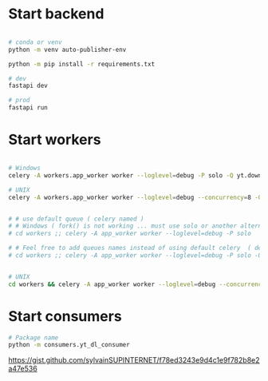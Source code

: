 # Start backend 

```` bash

# conda or venv
python -m venv auto-publisher-env

python -m pip install -r requirements.txt

````	


```` bash
# dev 
fastapi dev 

# prod
fastapi run

````

# Start workers

```` bash 

# Windows
celery -A workers.app_worker worker --loglevel=debug -P solo -Q yt.download,whisper.transcribe

# UNIX
celery -A workers.app_worker worker --loglevel=debug --concurrency=8 -Q yt.download,whisper.transcribe


# # use default queue ( celery named )
# # Windows ( fork() is not working ... must use solo or another alternative )
# cd workers ;; celery -A app_worker worker --loglevel=debug -P solo

# # Feel free to add queues names instead of using default celery  ( define at @task decorator)
# cd workers ;; celery -A app_worker worker --loglevel=debug -P solo -Q EXAMPLE_Q


# UNIX
cd workers && celery -A app_worker worker --loglevel=debug --concurrency=8
````


# Start consumers 

```bash
# Package name
python -m consumers.yt_dl_consumer

```



https://gist.github.com/sylvainSUPINTERNET/f78ed3243e9d4c1e9f782b8e2a47e536